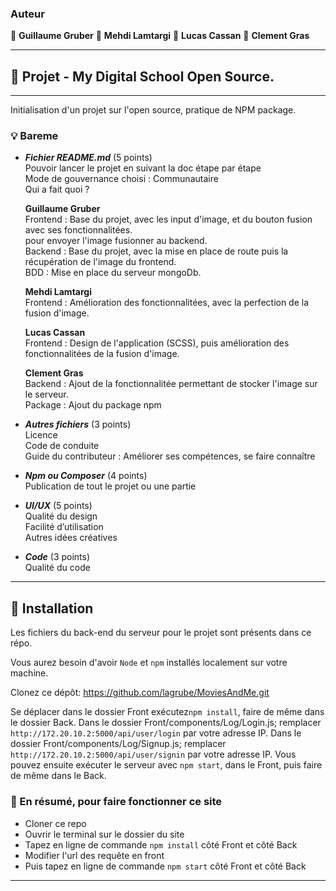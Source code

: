### Auteur

👤 **Guillaume Gruber**
👤 **Mehdi Lamtargi**
👤 **Lucas Cassan**
👤 **Clement Gras**

---

## 📎 Projet - My Digital School Open Source.

---

Initialisation d'un projet sur l'open source, pratique de NPM package.

### 💡 Bareme

- **_Fichier README.md_** (5 points) <br>
  Pouvoir lancer le projet en suivant la doc étape par étape <br>
  Mode de gouvernance choisi : Communautaire <br>
  Qui a fait quoi ? <br>

  **Guillaume Gruber** <br>
  Frontend : Base du projet, avec les input d'image, et du bouton fusion avec ses fonctionnalitées. <br>
  pour envoyer l'image fusionner au backend. <br>
  Backend : Base du projet, avec la mise en place de route puis la récupération de l'image du frontend.<br>
  BDD : Mise en place du serveur mongoDb. <br>

  **Mehdi Lamtargi** <br>
  Frontend : Amélioration des fonctionnalitées, avec la perfection de la fusion d'image. <br>

  **Lucas Cassan** <br>
  Frontend : Design de l'application (SCSS), puis amélioration des fonctionnalitées de la fusion d'image. <br>

  **Clement Gras** <br>
  Backend : Ajout de la fonctionnalitée permettant de stocker l'image sur le serveur. <br>
  Package : Ajout du package npm

- **_Autres fichiers_** (3 points)<br>
  Licence<br>
  Code de conduite<br>
  Guide du contributeur : Améliorer ses compétences, se faire connaître<br>

- **_Npm ou Composer_** (4 points)<br>
  Publication de tout le projet ou une partie<br>

- **_UI/UX_** (5 points)<br>
  Qualité du design<br>
  Facilité d’utilisation<br>
  Autres idées créatives<br>

- **_Code_** (3 points)<br>
  Qualité du code<br>

---

## 🔨 Installation

Les fichiers du back-end du serveur pour le projet sont présents dans ce répo.

Vous aurez besoin d'avoir `Node` et `npm` installés localement sur votre machine.

Clonez ce dépôt: https://github.com/lagrube/MoviesAndMe.git

Se déplacer dans le dossier Front exécutez`npm install`, faire de même dans le dossier Back.
Dans le dossier Front/components/Log/Login.js; remplacer `http://172.20.10.2:5000/api/user/login` par votre adresse IP.
Dans le dossier Front/components/Log/Signup.js; remplacer `http://172.20.10.2:5000/api/user/signin` par votre adresse IP.
Vous pouvez ensuite exécuter le serveur avec `npm start`, dans le Front, puis faire de même dans le Back.

### 🔨 En résumé, pour faire fonctionner ce site

- Cloner ce repo
- Ouvrir le terminal sur le dossier du site
- Tapez en ligne de commande `npm install` côté Front et côté Back
- Modifier l'url des requête en front
- Puis tapez en ligne de commande `npm start` côté Front et côté Back

---

